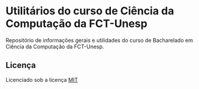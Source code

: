 # Utilitários do curso de Ciência da Computação da FCT-Unesp

Repositório de informações gerais e utilidades do curso de Bacharelado em Ciência da Computação da FCT-Unesp.

## Licença

Licenciado sob a licença [MIT](https://choosealicense.com/licenses/mit/)
